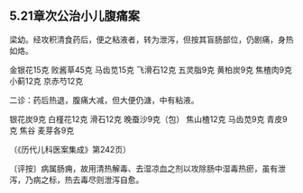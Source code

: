 ## 5.21章次公治小儿腹痛案

梁幼。经攻积清食药后，便之粘液者，转为泄泻，但按其盲肠部位，仍剧痛，身热如烙。

金银花15克 败酱草45克 马齿苋15克 飞滑石12克 五灵脂9克 黄柏炭9克 焦楂肉9克 小蓟12克 京赤芍12克

二诊：药后热退，腹痛大减，但大便仍溏，中有粘液。

银花炭9克 白槿花12克 滑石12克 晚蚕沙9克（包） 焦山楂12克 马齿苋9克 青皮9克 焦谷 麦芽各9克

（《历代儿科医案集成》第242页）

〔评按〕病属肠痈，故用清热解毒、去湿凉血之剂以攻除肠中湿毒热瘀，虽有泄泻，乃病之标，热去毒尽则泄泻自愈。

